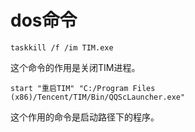 # dos命令 #
``taskkill /f /im TIM.exe ``

这个命令的作用是关闭TIM进程。

``start "重启TIM" "C:/Program Files (x86)/Tencent/TIM/Bin/QQScLauncher.exe" ``

这个作用的命令是启动路径下的程序。